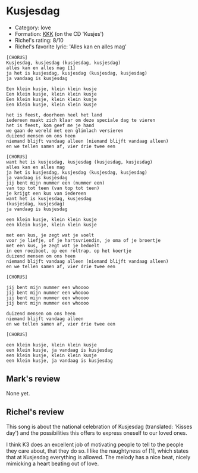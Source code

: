 # Kusjesdag

 * Category: love
 * Formation: [KKK](Kkk.md) (on the CD 'Kusjes')
 * Richel's rating: 8/10
 * Richel's favorite lyric: 'Alles kan en alles mag'

```
[CHORUS]
Kusjesdag, kusjesdag (kusjesdag, kusjesdag)
alles kan en alles mag [1]
ja het is kusjesdag, kusjesdag (kusjesdag, kusjesdag)
ja vandaag is kusjesdag

Een klein kusje, klein klein kusje
Een klein kusje, klein klein kusje
Een klein kusje, klein klein kusje
Een klein kusje, klein klein kusje

het is feest, doorheen heel het land
iedereen maakt zich klaar om deze speciale dag te vieren
het is feest, kom geef me je hand
we gaan de wereld met een glimlach versieren
duizend mensen om ons heen
niemand blijft vandaag alleen (niemand blijft vandaag alleen)
en we tellen samen af, vier drie twee een

[CHORUS]
want het is kusjesdag, kusjesdag (kusjesdag, kusjesdag)
alles kan en alles mag
ja het is kusjesdag, kusjesdag (kusjesdag, kusjesdag)
ja vandaag is kusjesdag
jij bent mijn nummer een (nummer een)
van top tot teen (van top tot teen)
je krijgt een kus van iedereen
want het is kusjesdag, kusjesdag
(kusjesdag, kusjesdag)
ja vandaag is kusjesdag

een klein kusje, klein klein kusje
een klein kusje, klein klein kusje

met een kus, je zegt wat je voelt
voor je liefje, of je hartsvriendin, je oma of je broertje
met een kus, je zegt wat je bedoelt
in een roeiboot, op een roltrap, op het koertje
duizend mensen om ons heen
niemand blijft vandaag alleen (niemand blijft vandaag alleen)
en we tellen samen af, vier drie twee een

[CHORUS]

jij bent mijn nummer een whoooo
jij bent mijn nummer een whoooo
jij bent mijn nummer een whoooo
jij bent mijn nummer een whoooo

duizend mensen om ons heen
niemand blijft vandaag alleen
en we tellen samen af, vier drie twee een

[CHORUS]

een klein kusje, klein klein kusje
een klein kusje, ja vandaag is kusjesdag
een klein kusje, klein klein kusje
een klein kusje, ja vandaag is kusjesdag
```

## Mark's review

None yet.

## Richel's review

This song is about the national celebration of Kusjesdag (translated: 'Kisses day') and the possibilities this offers to express oneself to our loved ones.

I think K3 does an excellent job of motivating people to tell to the people they care about, that they do so. I like the naughtyness of [1], 
which states that at Kusjesdag everything is allowed. The melody has a nice beat, nicely mimicking a heart beating out of love.
